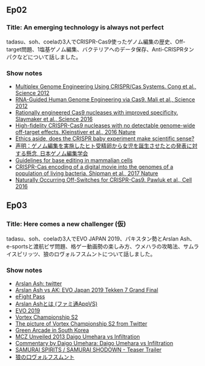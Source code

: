 ## Ep02
### Title: An emerging technology is always not perfect
tadasu、soh、coelaの3人でCRISPR-Cas9使ったゲノム編集の歴史、Off-target問題、1塩基ゲノム編集、バクテリアへのデータ保存、Anti-CRISPRタンパクなどについて話しました。

### Show notes
- [Multiplex Genome Engineering Using CRISPR/Cas Systems. Cong et al., Science 2012](http://science.sciencemag.org/content/339/6121/819.long)
- [RNA-Guided Human Genome Engineering via Cas9. Mali et al., Science 2012](http://science.sciencemag.org/content/339/6121/823.long)
- [Rationally engineered Cas9 nucleases with improved specificity. Slaymaker et al., Science 2016](http://science.sciencemag.org/content/351/6268/84.long)
- [High-fidelity CRISPR-Cas9 nucleases with no detectable genome-wide off-target effects. Kleinstiver et al., 2016 Nature](https://www.nature.com/articles/nature16526)
- [Ethics aside, does the CRISPR baby experiment make scientific sense?](https://www.sciencemag.org/news/2018/11/ethics-aside-does-crispr-baby-experiment-make-scientific-sense)
- [声明：ゲノム編集を実施したヒト受精卵から女児を誕生させたとの発表に対する懸念, 日本ゲノム編集学会](http://jsgedit.jp/news/info1/856.html)
- [Guidelines for base editing in mammalian cells](https://benchling.com/pub/liu-base-editor)
- [CRISPR-Cas encoding of a digital movie into the genomes of a population of living bacteria. Shipman et al., 2017 Nature](https://www.nature.com/articles/nature23017)
- [Naturally Occurring Off-Switches for CRISPR-Cas9. Pawluk et al., Cell 2016](https://www.cell.com/fulltext/S0092-8674(16)31589-6)

## Ep03
### Title: Here comes a new challenger (仮)
tadasu、soh、coelaの3人でEVO JAPAN 2019、パキスタン勢とArslan Ash、e-sportsと渡航ビザ問題、格ゲー動画勢の楽しみ方、ウメハラの攻略法、サムライスピリッツ、狼のロヴォルフスムントについて話しました。
### Show notes
- [Arslan Ash: twitter](https://twitter.com/arslanash95)
- [Arslan Ash vs AK: EVO Japan 2019 Tekken 7 Grand Final](https://www.youtube.com/watch?v=Ll14eOaz9aw)
- [eFight Pass](https://www.efightpass.org/)
- [Arslan Ashとは (ファミ通AppVS)](https://appvs.famitsu.com/20190220_20616/)
- [EVO 2019](http://evo.shoryuken.com/)
- [Vortex Championship S2](https://challonge.com/vcs2)
- [The picture of Vortex Championship S2 from Twitter](https://twitter.com/PrinceNovaPTC/status/1099692215578869761)
- [Green Arcade in South Korea](https://jp.ign.com/arcade/30121/feature/green-arcade21)
- [MCZ Unveiled 2013 Daigo Umehara vs Infiltration](https://www.youtube.com/watch?v=VKxNHooO5Mk)
- [Commentary by Daigo Umehara: Daigo Umehara vs Infiltration](https://www.youtube.com/watch?v=1XV-BG-0njE&t=120s)
- [SAMURAI SPIRITS / SAMURAI SHODOWN - Teaser Trailer](https://www.youtube.com/watch?v=HHxLYLwwQVY)
- [狼の口ヴォルフスムント](https://www.amazon.co.jp/dp/B0097286GW)
